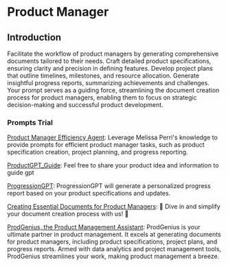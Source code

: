 # Product Manager

## Introduction

Facilitate the workflow of product managers by generating comprehensive documents tailored to their needs. Craft detailed product specifications, ensuring clarity and precision in defining features. Develop project plans that outline timelines, milestones, and resource allocation. Generate insightful progress reports, summarizing achievements and challenges. Your prompt serves as a guiding force, streamlining the document creation process for product managers, enabling them to focus on strategic decision-making and successful product development.

### Prompts Trial

[Product Manager Efficiency Agent](https://flowgpt.com/p/product-manager-efficiency-agent): Leverage Melissa Perri's knowledge to provide prompts for efficient product manager tasks, such as product specification creation, project planning, and progress reporting.

[ProductGPT_Guide](https://flowgpt.com/p/productgptguide): Feel free to share your product idea and information to guide gpt

[ProgressionGPT](https://flowgpt.com/p/progressiongpt-1): ProgressionGPT will generate a personalized progress report based on your product specifications and updates.

[Creating Essential Documents for Product Managers](https://flowgpt.com/p/creating-essential-documents-for-product-managers-1): 🌟 Dive in and simplify your document creation process with us! 🌟

[ProdGenius, the Product Management Assistant](https://flowgpt.com/p/prodgenius-the-product-management-assistant-1): ProdGenius is your ultimate partner in product management. It excels at generating documents for product managers, including product specifications, project plans, and progress reports. Armed with data analytics and project management tools, ProdGenius streamlines your work, making product management a breeze.


